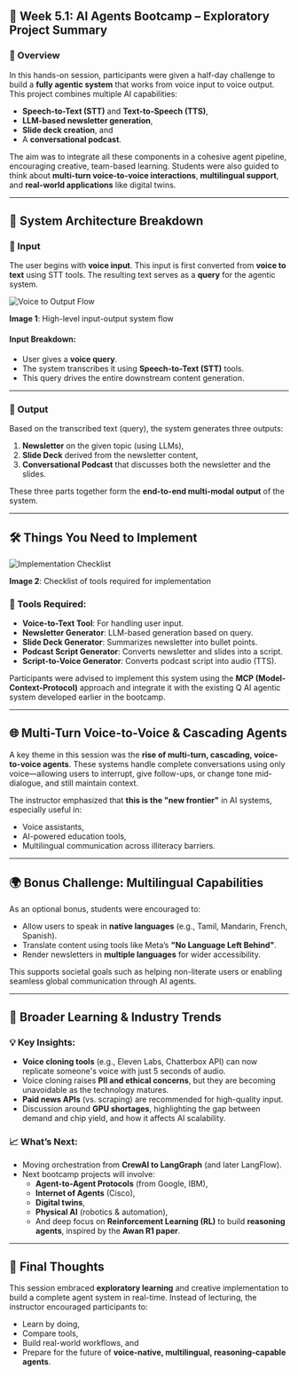 
## 🧠 Week 5.1: AI Agents Bootcamp – Exploratory Project Summary

### 🚀 Overview

In this hands-on session, participants were given a half-day challenge to build a **fully agentic system** that works from voice input to voice output. This project combines multiple AI capabilities:
- **Speech-to-Text (STT)** and **Text-to-Speech (TTS)**,
- **LLM-based newsletter generation**,
- **Slide deck creation**, and
- A **conversational podcast**.

The aim was to integrate all these components in a cohesive agent pipeline, encouraging creative, team-based learning. Students were also guided to think about **multi-turn voice-to-voice interactions**, **multilingual support**, and **real-world applications** like digital twins.

---

## 🧹 System Architecture Breakdown

### 🎤 Input

The user begins with **voice input**. This input is first converted from **voice to text** using STT tools. The resulting text serves as a **query** for the agentic system.

![Voice to Output Flow](attachment:file-Q62R5SkQupGxbzLRn1ZkNv)

**Image 1**: High-level input-output system flow

#### Input Breakdown:
- User gives a **voice query**.
- The system transcribes it using **Speech-to-Text (STT)** tools.
- This query drives the entire downstream content generation.

---

### 📝 Output

Based on the transcribed text (query), the system generates three outputs:

1. **Newsletter** on the given topic (using LLMs),
2. **Slide Deck** derived from the newsletter content,
3. **Conversational Podcast** that discusses both the newsletter and the slides.

These three parts together form the **end-to-end multi-modal output** of the system.

---

## 🛠️ Things You Need to Implement

![Implementation Checklist](attachment:file-NuGrpcy5xnXbcdMPjcA1ha)

**Image 2**: Checklist of tools required for implementation

### 🧪 Tools Required:

- **Voice-to-Text Tool**: For handling user input.
- **Newsletter Generator**: LLM-based generation based on query.
- **Slide Deck Generator**: Summarizes newsletter into bullet points.
- **Podcast Script Generator**: Converts newsletter and slides into a script.
- **Script-to-Voice Generator**: Converts podcast script into audio (TTS).

Participants were advised to implement this system using the **MCP (Model-Context-Protocol)** approach and integrate it with the existing Q AI agentic system developed earlier in the bootcamp.

---

## 🌐 Multi-Turn Voice-to-Voice & Cascading Agents

A key theme in this session was the **rise of multi-turn, cascading, voice-to-voice agents**. These systems handle complete conversations using only voice—allowing users to interrupt, give follow-ups, or change tone mid-dialogue, and still maintain context.

The instructor emphasized that **this is the "new frontier"** in AI systems, especially useful in:
- Voice assistants,
- AI-powered education tools,
- Multilingual communication across illiteracy barriers.

---

## 🌍 Bonus Challenge: Multilingual Capabilities

As an optional bonus, students were encouraged to:
- Allow users to speak in **native languages** (e.g., Tamil, Mandarin, French, Spanish).
- Translate content using tools like Meta’s **"No Language Left Behind"**.
- Render newsletters in **multiple languages** for wider accessibility.

This supports societal goals such as helping non-literate users or enabling seamless global communication through AI agents.

---

## 🧪 Broader Learning & Industry Trends

### 💡 Key Insights:

- **Voice cloning tools** (e.g., Eleven Labs, Chatterbox API) can now replicate someone's voice with just 5 seconds of audio.
- Voice cloning raises **PII and ethical concerns**, but they are becoming unavoidable as the technology matures.
- **Paid news APIs** (vs. scraping) are recommended for high-quality input.
- Discussion around **GPU shortages**, highlighting the gap between demand and chip yield, and how it affects AI scalability.

### 📈 What’s Next:

- Moving orchestration from **CrewAI to LangGraph** (and later LangFlow).
- Next bootcamp projects will involve:
  - **Agent-to-Agent Protocols** (from Google, IBM),
  - **Internet of Agents** (Cisco),
  - **Digital twins**,
  - **Physical AI** (robotics & automation),
  - And deep focus on **Reinforcement Learning (RL)** to build **reasoning agents**, inspired by the **Awan R1 paper**.

---

## 🌟 Final Thoughts

This session embraced **exploratory learning** and creative implementation to build a complete agent system in real-time. Instead of lecturing, the instructor encouraged participants to:
- Learn by doing,
- Compare tools,
- Build real-world workflows, and
- Prepare for the future of **voice-native, multilingual, reasoning-capable agents**.
